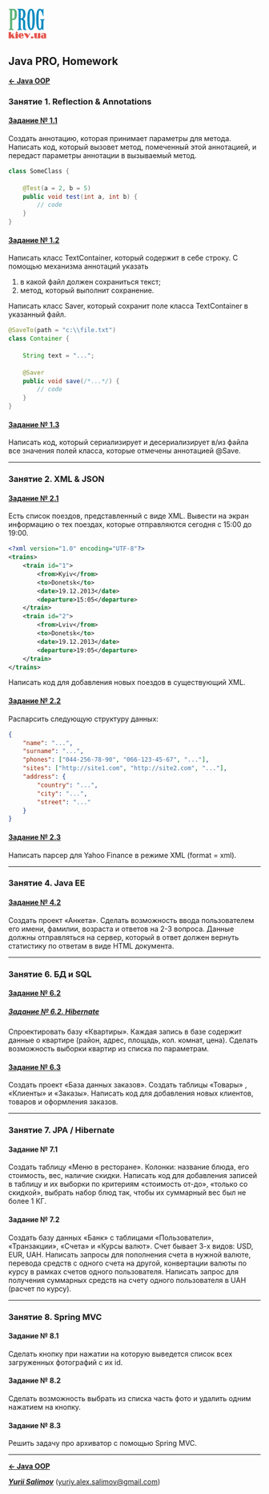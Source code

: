 [![Prog.kiev.ua](logo.png)](https://prog.kiev.ua)

## Java PRO, Homework

[**<- Java OOP**](https://github.com/YuriiSalimov/Prog.kiev.ua-JavaOOP)

### Занятие 1. Reflection & Annotations

#### [Задание № 1.1](/src/main/java/com/salimov/yurii/lesson01/task01)
Создать аннотацию, которая принимает параметры для метода. 
Написать код, который вызовет метод, помеченный этой аннотацией, 
и передаст параметры аннотации в вызываемый метод.
```java
class SomeClass {
    
    @Test(a = 2, b = 5)
    public void test(int a, int b) {
        // code
    }
}
```

#### [Задание № 1.2](/src/main/java/com/salimov/yurii/lesson01/task02)
Написать класс TextContainer, который содержит в себе строку. 
С помощью механизма аннотаций указать
1) в какой файл должен сохраниться текст; 
2) метод, который выполнит сохранение. 

Написать класс Saver, который сохранит поле класса TextContainer 
в указанный файл.
```java
@SaveTo(path = "c:\\file.txt")
class Container {
    
    String text = "...";
    
    @Saver
    public void save(/*...*/) {
        // code
    }
}
```

#### [Задание № 1.3](/src/main/java/com/salimov/yurii/lesson01/task03)
Написать код, который сериализирует и десериализирует в/из файла все 
значения полей класса, которые отмечены аннотацией @Save.

-------------------------------------------------------------------------

### Занятие 2. XML & JSON

#### [Задание № 2.1](/src/main/java/com/salimov/yurii/lesson02/task01)
Есть список поездов, представленный с виде XML. Вывести на экран информацию о тех поездах, которые
отправляются сегодня с 15:00 до 19:00.
```xml
<?xml version="1.0" encoding="UTF-8"?>
<trains>
    <train id="1">
        <from>Kyiv</from>
        <to>Donetsk</to>
        <date>19.12.2013</date>
        <departure>15:05</departure>
    </train>
    <train id="2">
        <from>Lviv</from>
        <to>Donetsk</to>
        <date>19.12.2013</date>
        <departure>19:05</departure>
    </train>
</trains>
```
Написать код для добавления новых поездов в существующий XML.

#### [Задание № 2.2](/src/main/java/com/salimov/yurii/lesson02/task02)
Распарсить следующую структуру данных:
```json
{
    "name": "...",
    "surname": "...",
    "phones": ["044-256-78-90", "066-123-45-67", "..."],
    "sites": ["http://site1.com", "http://site2.com", "..."],
    "address": {
        "country": "...",
        "city": "...",
        "street": "..."
    }
}
```

#### [Задание № 2.3](/src/main/java/com/salimov/yurii/lesson02/task03)
Написать парсер для Yahoo Finance в режиме XML (format = xml).

-------------------------------------------------------------------------

### Занятие 4. Java EE

#### [Задание № 4.2](/src/main/java/com/salimov/yurii/lesson04/task02)
Создать проект «Анкета». Сделать возможность ввода пользователем его имени, 
фамилии, возраста и ответов на 2-3 вопроса. Данные должны отправляться на 
сервер, который в ответ должен вернуть статистику по ответам в виде
HTML документа.

-------------------------------------------------------------------------

### Занятие 6. БД и SQL

#### [Задание № 6.2](/src/main/java/com/salimov/yurii/lesson06/task02)
##### [Задание № 6.2. Hibernate](/src/main/java/com/salimov/yurii/lesson06/task02H)
Спроектировать базу «Квартиры». Каждая запись в базе содержит данные о 
квартире (район, адрес, площадь, кол. комнат, цена). Сделать возможность 
выборки квартир из списка по параметрам.

#### [Задание № 6.3](/src/main/java/com/salimov/yurii/lesson06/task03)
Создать проект «База данных заказов». Создать таблицы «Товары» , «Клиенты» 
и «Заказы». Написать код для добавления новых клиентов, товаров и оформления 
заказов.

-------------------------------------------------------------------------

### Занятие 7. JPA / Hibernate


#### Задание № 7.1
<!--#### [Задание № 7.1](/src/main/java/com/salimov/yurii/lesson07/task01)-->
Создать таблицу «Меню в ресторане». Колонки: название блюда, его стоимость, 
вес, наличие скидки. Написать код для добавления записей в таблицу и их выборки 
по критериям «стоимость от-до», «только со скидкой», выбрать набор блюд так, 
чтобы их суммарный вес был не более 1 КГ.

#### Задание № 7.2
<!--#### [Задание № 7.2 *](/src/main/java/com/salimov/yurii/lesson07/task02)-->
Создать базу данных «Банк» с таблицами «Пользователи», «Транзакции», «Счета» 
и «Курсы валют». Счет бывает 3-х видов: USD, EUR, UAH. Написать запросы для 
пополнения счета в нужной валюте, перевода средств с одного счета на другой, 
конвертации валюты по курсу в рамках счетов одного пользователя. Написать
запрос для получения суммарных средств на счету одного пользователя в UAH 
(расчет по курсу).

-------------------------------------------------------------------------

### Занятие 8. Spring MVC

#### Задание № 8.1
<!--#### [Задание № 8.1](/src/main/java/com/salimov/yurii/lesson08/task01)-->
Сделать кнопку при нажатии на которую выведется список всех загруженных 
фотографий с их id.

#### Задание № 8.2
<!--#### [Задание № 8.2](/src/main/java/com/salimov/yurii/lesson08/task02)-->
Сделать возможность выбрать из списка часть фото и удалить одним нажатием 
на кнопку.

#### Задание № 8.3
<!--#### [Задание № 8.3](/src/main/java/com/salimov/yurii/lesson08/task03)-->
Решить задачу про архиватор с помощью Spring MVC.

-------------------------------------------------------------------------

[**<- Java OOP**](https://github.com/YuriiSalimov/Prog.kiev.ua-JavaOOP)

[_**Yurii Salimov**_](https://www.linkedin.com/in/yurii-salimov)
([yuriy.alex.salimov@gmail.com](mailto:yuriy.alex.salimov@gmail.com))
